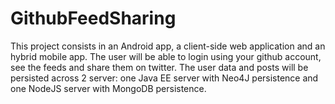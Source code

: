 GithubFeedSharing
=================

This project consists in an Android app, a client-side web application and an hybrid mobile app. The user will be able to login using your github account, see the feeds and share them on twitter. The user data and posts will be persisted across 2 server: one Java EE server with Neo4J persistence and one NodeJS server with MongoDB persistence.
